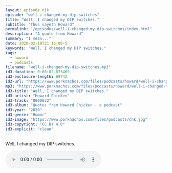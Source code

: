 ```yaml
---
layout: episode.njk
episode: "well-i-changed-my-dip-switches"
title: "Well, I changed my DIP switches."
subtitle: "Thus sayeth Howard"
permalink: "/episodes/well-i-changed-my-dip-switches/index.html"
description: "A quote from Howard"
summary: "I mean..."
date: 2020-02-10T21:16:00-5
keywords: "Well, I changed my DIP switches."
tags:
  - howard
  - podcasts
filename: "well-i-changed-my-dip-switches.mp3"
id3-duration: 0:00:02.873469
id3-enclosure-length: 69742
id3-url: "https://www.porknachos.com/files/podcasts/howard/well-i-changed-my-dip-switches.mp3"
mp3: "https://www.porknachos.com/files/podcasts/howard/well-i-changed-my-dip-switches.mp3"
id3-title: "Well, I changed my DIP switches."
id3-artist: "Howard Chicken"
id3-track: "0000032"
id3-album: "Quotes from Howard Chicken - a podcast"
id3-year: "2020"
id3-genre: "Humor"
id3-image: "https://www.porknachos.com/files/podcasts/chk.jpg"
id3-copyright: "CC BY 4.0"
id3-explicit: "clean"
---
```

Well, I changed my DIP switches.

<audio controls>
  <source src="https://www.porknachos.com/files/podcasts/howard/well-i-changed-my-dip-switches.mp3">
</audio>
